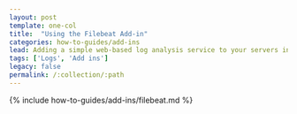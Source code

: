 ```yaml
---
layout: post
template: one-col
title:  "Using the Filebeat Add-in"
categories: how-to-guides/add-ins
lead: Adding a simple web-based log analysis service to your servers in Maestro
tags: ['Logs', 'Add ins']
legacy: false
permalink: /:collection/:path
---
```



{% include how-to-guides/add-ins/filebeat.md %}